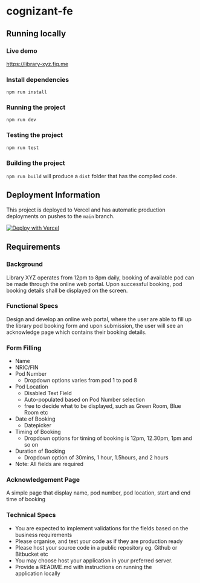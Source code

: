 # cognizant-fe

## Running locally
### Live demo
https://library-xyz.fiq.me

### Install dependencies 
`npm run install`

### Running the project
`npm run dev`

### Testing the project
`npm run test`

### Building the project
`npm run build` will produce a `dist` folder that has the compiled code.

## Deployment Information
This project is deployed to Vercel and has automatic production deployments on pushes to the `main` branch.

[![Deploy with Vercel](https://vercel.com/button)](https://vercel.com/new/clone?repository-url=https%3A%2F%2Fgithub.com%2Fiamfeek%2Flibrary-xyz)

## Requirements

### Background

Library XYZ operates from 12pm to 8pm daily, booking of available pod can be made through the online web portal. Upon successful booking, pod booking details shall be displayed on the screen.

### Functional Specs

Design and develop an online web portal, where the user are able to fill up the library pod booking form and upon submission, the user will see an acknowledge page which contains their booking details.

### Form Filling

- Name
- NRIC/FIN
- Pod Number
  - Dropdown options varies from pod 1 to pod 8
- Pod Location
  - Disabled Text Field
  - Auto-populated based on Pod Number selection
  - free to decide what to be displayed, such as Green Room, Blue Room etc
- Date of Booking
  - Datepicker
- Timing of Booking
  - Dropdown options for timing of booking is 12pm, 12.30pm, 1pm and so on
- Duration of Booking
  - Dropdown option of 30mins, 1 hour, 1.5hours, and 2 hours
- Note: All fields are required

### Acknowledgement Page
A simple page that display name, pod number, pod location, start and end time of booking

### Technical Specs

- You are expected to implement validations for the fields based on the business requirements
- Please organise, and test your code as if they are production ready
- Please host your source code in a public repository eg. Github or Bitbucket etc
- You may choose host your application in your preferred server.
- Provide a README.md with instructions on running the application locally